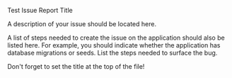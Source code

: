 Test Issue Report Title

A description of your issue should be located here.

A list of steps needed to create the issue on the application should also be
listed here. For example, you should indicate whether the application has
database migrations or seeds. List the steps needed to surface the bug.

Don't forget to set the title at the top of the file!
